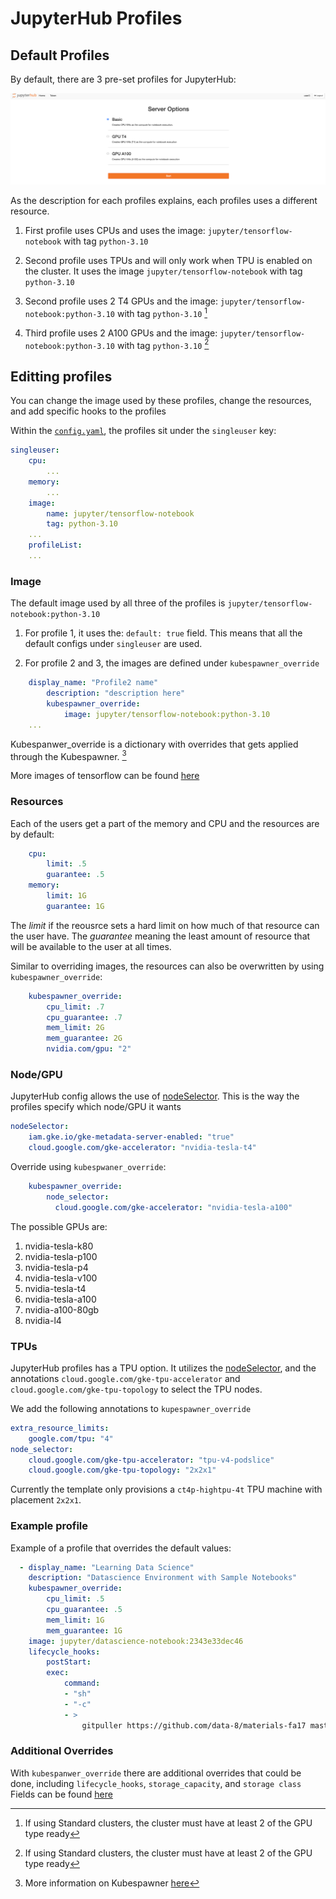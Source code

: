 # JupyterHub Profiles

## Default Profiles

By default, there are 3 pre-set profiles for JupyterHub:

![Profiles Page](images/image.png)

As the description for each profiles explains, each profiles uses a different resource.

1. First profile uses CPUs and uses the image: `jupyter/tensorflow-notebook` with tag `python-3.10`

2. Second profile uses TPUs and will only work when TPU is enabled on the cluster. It uses the image `jupyter/tensorflow-notebook` with tag `python-3.10`

3. Second profile uses 2 T4 GPUs and the image: `jupyter/tensorflow-notebook:python-3.10` with tag `python-3.10` [^1]

4. Third profile uses 2 A100 GPUs and the image: `jupyter/tensorflow-notebook:python-3.10` with tag `python-3.10` [^1]

## Editting profiles

You can change the image used by these profiles, change the resources, and add specific hooks to the profiles

Within the [`config.yaml`](https://github.com/GoogleCloudPlatform/ai-on-gke/blob/main/jupyter-on-gke/jupyter_config/config.yaml), the profiles sit under the `singleuser` key:

``` yaml
singleuser:
    cpu:
        ...
    memory:
        ...
    image:
        name: jupyter/tensorflow-notebook
        tag: python-3.10
    ...
    profileList:
    ...
```

### Image

The default image used by all three of the profiles is `jupyter/tensorflow-notebook:python-3.10`

1. For profile 1, it uses the: `default: true` field. This means that all the default configs under `singleuser` are used.

2. For profile 2 and 3, the images are defined under `kubespawner_override`

``` yaml
    display_name: "Profile2 name"
        description: "description here"
        kubespawner_override:
            image: jupyter/tensorflow-notebook:python-3.10
    ...
```

Kubespanwer_override is a dictionary with overrides that gets applied through the Kubespawner. [^2]

More images of tensorflow can be found [here](https://hub.docker.com/r/jupyter/tensorflow-notebook)

### Resources

Each of the users get a part of the memory and CPU and the resources are by default:

``` yaml
    cpu:
        limit: .5
        guarantee: .5
    memory:
        limit: 1G
        guarantee: 1G
```

The _limit_ if the reousrce sets a hard limit on how much of that resource can the user have.
The _guarantee_ meaning the least amount of resource that will be available to the user at all times.

Similar to overriding images, the resources can also be overwritten by using `kubespawner_override`:

``` yaml
    kubespawner_override:
        cpu_limit: .7
        cpu_guarantee: .7
        mem_limit: 2G
        mem_guarantee: 2G
        nvidia.com/gpu: "2"
```

### Node/GPU

JupyterHub config allows the use of [nodeSelector](https://kubernetes.io/docs/concepts/scheduling-eviction/assign-pod-node/#nodeselector). This is the way the profiles specify which node/GPU it wants

``` yaml
nodeSelector:
    iam.gke.io/gke-metadata-server-enabled: "true"
    cloud.google.com/gke-accelerator: "nvidia-tesla-t4"
```

Override using `kubespwaner_override`:

``` yaml
    kubespawner_override:
        node_selector:
          cloud.google.com/gke-accelerator: "nvidia-tesla-a100"
```

The possible GPUs are:

1. nvidia-tesla-k80
2. nvidia-tesla-p100
3. nvidia-tesla-p4
4. nvidia-tesla-v100
5. nvidia-tesla-t4
6. nvidia-tesla-a100
7. nvidia-a100-80gb
8. nvidia-l4

### TPUs

JupyterHub profiles has a TPU option. It utilizes the [nodeSelector](https://kubernetes.io/docs/concepts/scheduling-eviction/assign-pod-node/#nodeselector), and the annotations `cloud.google.com/gke-tpu-accelerator` and `cloud.google.com/gke-tpu-topology` to select the TPU nodes.

We add the following annotations to `kupespawner_override`

```yaml
extra_resource_limits:
    google.com/tpu: "4"
node_selector:
    cloud.google.com/gke-tpu-accelerator: "tpu-v4-podslice"
    cloud.google.com/gke-tpu-topology: "2x2x1"
```

Currently the template only provisions a `ct4p-hightpu-4t` TPU machine with placement `2x2x1`.

### Example profile

Example of a profile that overrides the default values:

``` yaml
  - display_name: "Learning Data Science"
    description: "Datascience Environment with Sample Notebooks"
    kubespawner_override:
        cpu_limit: .5
        cpu_guarantee: .5
        mem_limit: 1G
        mem_guarantee: 1G
    image: jupyter/datascience-notebook:2343e33dec46
    lifecycle_hooks:
        postStart:
        exec:
            command:
            - "sh"
            - "-c"
            - >
                gitpuller https://github.com/data-8/materials-fa17 master materials-fa;
```

### Additional Overrides

With `kubespanwer_override` there are additional overrides that could be done, including `lifecycle_hooks`, `storage_capacity`, and `storage class`
Fields can be found [here](https://jupyterhub-kubespawner.readthedocs.io/en/latest/spawner.html)

[^1]: If using Standard clusters, the cluster must have at least 2 of the GPU type ready
[^2]: More information on Kubespawner [here](https://github.com/jupyterhub/kubespawner/blob/main/kubespawner/spawner.py)
